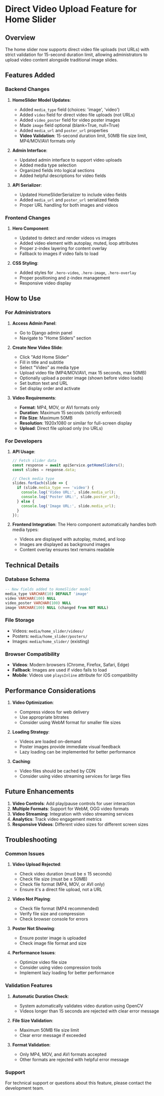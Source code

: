 # Direct Video Upload Feature for Home Slider

## Overview
The home slider now supports direct video file uploads (not URLs) with strict validation for 15-second duration limit, allowing administrators to upload video content alongside traditional image slides.

## Features Added

### Backend Changes
1. **HomeSlider Model Updates**:
   - Added `media_type` field (choices: 'image', 'video')
   - Added `video` field for direct video file uploads (not URLs)
   - Added `video_poster` field for video poster images
   - Made `image` field optional (blank=True, null=True)
   - Added `media_url` and `poster_url` properties
   - **Video Validation**: 15-second duration limit, 50MB file size limit, MP4/MOV/AVI formats only

2. **Admin Interface**:
   - Updated admin interface to support video uploads
   - Added media type selection
   - Organized fields into logical sections
   - Added helpful descriptions for video fields

3. **API Serializer**:
   - Updated HomeSliderSerializer to include video fields
   - Added `media_url` and `poster_url` serialized fields
   - Proper URL handling for both images and videos

### Frontend Changes
1. **Hero Component**:
   - Updated to detect and render videos vs images
   - Added video element with autoplay, muted, loop attributes
   - Proper z-index layering for content overlay
   - Fallback to images if video fails to load

2. **CSS Styling**:
   - Added styles for `.hero-video`, `.hero-image`, `.hero-overlay`
   - Proper positioning and z-index management
   - Responsive video display

## How to Use

### For Administrators

1. **Access Admin Panel**:
   - Go to Django admin panel
   - Navigate to "Home Sliders" section

2. **Create New Video Slide**:
   - Click "Add Home Slider"
   - Fill in title and subtitle
   - Select "Video" as media type
   - Upload video file (MP4/MOV/AVI, max 15 seconds, max 50MB)
   - Optionally upload a poster image (shown before video loads)
   - Set button text and URL
   - Set display order and activate

3. **Video Requirements**:
   - **Format**: MP4, MOV, or AVI formats only
   - **Duration**: Maximum 15 seconds (strictly enforced)
   - **File Size**: Maximum 50MB
   - **Resolution**: 1920x1080 or similar for full-screen display
   - **Upload**: Direct file upload only (no URLs)

### For Developers

1. **API Usage**:
   ```javascript
   // Fetch slider data
   const response = await apiService.getHomeSliders();
   const slides = response.data;
   
   // Check media type
   slides.forEach(slide => {
     if (slide.media_type === 'video') {
       console.log('Video URL:', slide.media_url);
       console.log('Poster URL:', slide.poster_url);
     } else {
       console.log('Image URL:', slide.media_url);
     }
   });
   ```

2. **Frontend Integration**:
   The Hero component automatically handles both media types:
   - Videos are displayed with autoplay, muted, and loop
   - Images are displayed as background images
   - Content overlay ensures text remains readable

## Technical Details

### Database Schema
```sql
-- New fields added to HomeSlider model
media_type VARCHAR(10) DEFAULT 'image'
video VARCHAR(100) NULL
video_poster VARCHAR(100) NULL
image VARCHAR(100) NULL (changed from NOT NULL)
```

### File Storage
- Videos: `media/home_slider/videos/`
- Posters: `media/home_slider/posters/`
- Images: `media/home_slider/` (existing)

### Browser Compatibility
- **Videos**: Modern browsers (Chrome, Firefox, Safari, Edge)
- **Fallback**: Images are used if video fails to load
- **Mobile**: Videos use `playsInline` attribute for iOS compatibility

## Performance Considerations

1. **Video Optimization**:
   - Compress videos for web delivery
   - Use appropriate bitrates
   - Consider using WebM format for smaller file sizes

2. **Loading Strategy**:
   - Videos are loaded on-demand
   - Poster images provide immediate visual feedback
   - Lazy loading can be implemented for better performance

3. **Caching**:
   - Video files should be cached by CDN
   - Consider using video streaming services for large files

## Future Enhancements

1. **Video Controls**: Add play/pause controls for user interaction
2. **Multiple Formats**: Support for WebM, OGG video formats
3. **Video Streaming**: Integration with video streaming services
4. **Analytics**: Track video engagement metrics
5. **Responsive Videos**: Different video sizes for different screen sizes

## Troubleshooting

### Common Issues

1. **Video Upload Rejected**:
   - Check video duration (must be ≤ 15 seconds)
   - Check file size (must be ≤ 50MB)
   - Check file format (MP4, MOV, or AVI only)
   - Ensure it's a direct file upload, not a URL

2. **Video Not Playing**:
   - Check file format (MP4 recommended)
   - Verify file size and compression
   - Check browser console for errors

3. **Poster Not Showing**:
   - Ensure poster image is uploaded
   - Check image file format and size

4. **Performance Issues**:
   - Optimize video file size
   - Consider using video compression tools
   - Implement lazy loading for better performance

### Validation Features

1. **Automatic Duration Check**:
   - System automatically validates video duration using OpenCV
   - Videos longer than 15 seconds are rejected with clear error message

2. **File Size Validation**:
   - Maximum 50MB file size limit
   - Clear error message if exceeded

3. **Format Validation**:
   - Only MP4, MOV, and AVI formats accepted
   - Other formats are rejected with helpful error message

### Support
For technical support or questions about this feature, please contact the development team.
